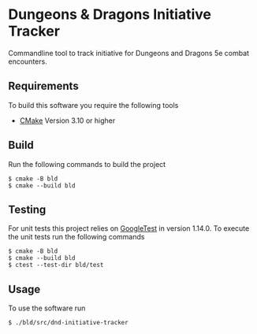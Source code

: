 # Dungeons & Dragons Initiative Tracker
Commandline tool to track initiative for Dungeons and Dragons 5e combat encounters.

## Requirements
To build this software you require the following tools
- [CMake](https://cmake.org) Version 3.10 or higher

## Build
Run the following commands to build the project
```
$ cmake -B bld
$ cmake --build bld
```

## Testing
For unit tests this project relies on [GoogleTest](https://github.com/google/googletest) in version 1.14.0. To execute the unit tests run the following commands
```
$ cmake -B bld
$ cmake --build bld
$ ctest --test-dir bld/test
```

## Usage
To use the software run
```
$ ./bld/src/dnd-initiative-tracker
```
